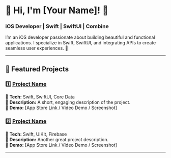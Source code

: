 # 🚀 Hi, I'm [Your Name]! 👋 

### iOS Developer | Swift | SwiftUI | Combine

I’m an iOS developer passionate about building beautiful and functional applications. I specialize in Swift, SwiftUI, and integrating APIs to create seamless user experiences. 🚀 

---

## 📂 Featured Projects

### 1️⃣ [Project Name](https://github.com/your-username/project-repo)
📌 **Tech:** Swift, SwiftUI, Core Data  
📌 **Description:** A short, engaging description of the project.  
📌 **Demo:** [App Store Link / Video Demo / Screenshot]  

### 2️⃣ [Project Name](https://github.com/your-username/project-repo)
📌 **Tech:** Swift, UIKit, Firebase  
📌 **Description:** Another great project description.  
📌 **Demo:** [App Store Link / Video Demo / Screenshot]  

---
